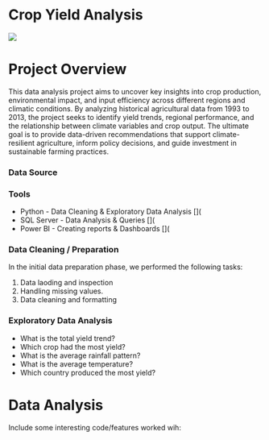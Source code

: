 # Crop Yield Analysis
![](https://github.com/AlfredBoatengDA/Agriculture-Projects/blob/main/crop%20yield%20analysis.jpg)


# Project Overview
This data analysis project aims to uncover key insights into crop production, environmental impact, and input efficiency across different regions and climatic conditions.
By analyzing historical agricultural data from 1993 to 2013, the project seeks to identify yield trends, regional performance,
and the relationship between climate variables and crop output. 
The ultimate goal is to provide data-driven recommendations that support climate-resilient agriculture, inform policy decisions, and guide investment in sustainable farming practices.



### Data Source


### Tools
 - Python - Data Cleaning & Exploratory Data Analysis [](
 - SQL Server - Data Analysis & Queries [](
 - Power BI - Creating reports & Dashboards [](


### Data Cleaning / Preparation

In the initial data preparation phase, we performed the following tasks:
1. Data laoding and inspection
2. Handling missing values.
3. Data cleaning and formatting


### Exploratory Data Analysis

- What is the total yield trend?
- Which crop had the most yield?
- What is the average rainfall pattern?
- What is the average temperature?
- Which country produced the most yield?


# Data Analysis
Include some interesting code/features worked wih:
```SQL

























